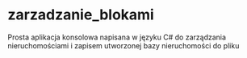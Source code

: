 # zarzadzanie_blokami
 Prosta aplikacja konsolowa napisana w języku C# do zarządzania nieruchomościami i zapisem utworzonej bazy nieruchomości do pliku
